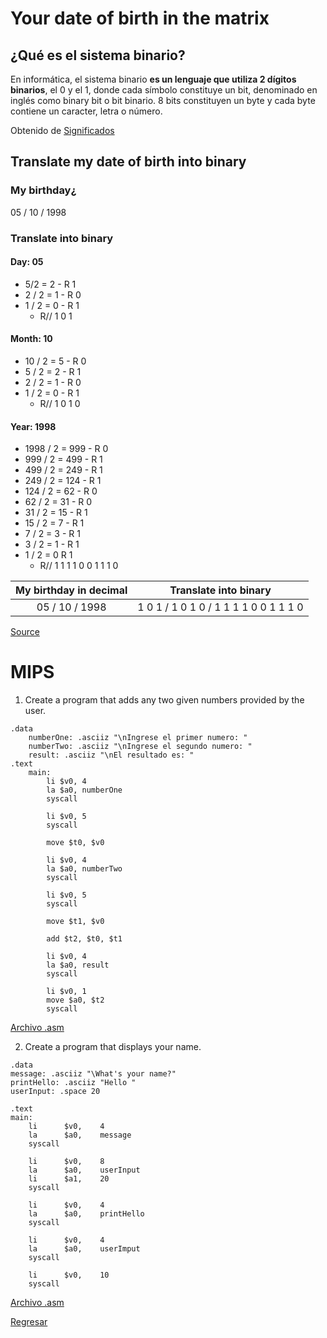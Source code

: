 # Your date of birth in the matrix

## ¿Qué es el sistema binario?

En informática, el sistema binario __es un lenguaje que utiliza 2 dígitos binarios__, el 0 y el 1, donde cada símbolo constituye un bit, denominado en inglés como binary bit o bit binario. 8 bits constituyen un byte y cada byte contiene un caracter, letra o número.

Obtenido de [Significados](https://www.significados.com/sistema-binario/)

## Translate my date of birth into binary

### My birthday¿

05 / 10 / 1998

### Translate into binary

#### Day: 05

* 5/2 = 2 - R 1
* 2 / 2 = 1 - R 0
* 1 / 2 = 0 - R 1
  * R// 1 0 1

#### Month: 10

* 10 / 2 = 5 - R 0
* 5 / 2 = 2 - R 1
* 2 / 2 = 1 - R 0
* 1 / 2 = 0 - R 1
  * R// 1 0 1 0

#### Year: 1998

* 1998 / 2 = 999 - R 0
* 999 / 2 = 499 - R 1
* 499 / 2 = 249 - R 1
* 249 / 2 = 124 - R 1
* 124 / 2 = 62 - R 0
* 62 / 2 = 31 - R 0
* 31 / 2 = 15 - R 1
* 15 / 2 = 7 - R 1
* 7 / 2 = 3 - R 1
* 3 / 2 = 1 - R 1
* 1 / 2 = 0 R 1
  * R// 1 1 1 1 0 0 1 1 1 0

|My birthday in decimal|Translate into binary|
|:--------------------:|:-------------------:|
| 05 / 10 / 1998| 1 0 1 / 1 0 1 0 / 1 1 1 1 0 0 1 1 1 0|

[Source](https://www.youtube.com/watch?v=rsxT4FfRBaM)

# MIPS

1. Create a program that adds any two given numbers provided by the user.

```Assembly
.data
    numberOne: .asciiz "\nIngrese el primer numero: "
    numberTwo: .asciiz "\nIngrese el segundo numero: "
    result: .asciiz "\nEl resultado es: "
.text
    main:
        li $v0, 4
        la $a0, numberOne
        syscall

        li $v0, 5
        syscall

        move $t0, $v0

        li $v0, 4
        la $a0, numberTwo
        syscall

        li $v0, 5
        syscall

        move $t1, $v0

        add $t2, $t0, $t1

        li $v0, 4
        la $a0, result
        syscall

        li $v0, 1
        move $a0, $t2
        syscall
```

[Archivo .asm](/src/week_01/20-07-2022/assets/SumTwoNumbers.asm)

2. Create a program that displays your name.

```Assembly
.data
message: .asciiz "\What's your name?"
printHello: .asciiz "Hello "
userInput: .space 20

.text
main:
    li      $v0,    4
    la      $a0,    message
    syscall 

    li      $v0,    8
    la      $a0,    userInput
    li      $a1,    20
    syscall 

    li      $v0,    4
    la      $a0,    printHello
    syscall 

    li      $v0,    4
    la      $a0,    userImput
    syscall 

    li      $v0,    10
    syscall 
```

[Archivo .asm](/src/week_01/20-07-2022/assets/SumTwoNumbers.asm)

[Regresar](/README.md)
